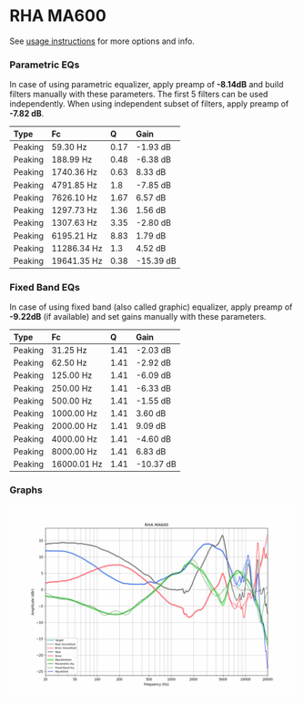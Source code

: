 # RHA MA600
See [usage instructions](https://github.com/jaakkopasanen/AutoEq#usage) for more options and info.

### Parametric EQs
In case of using parametric equalizer, apply preamp of **-8.14dB** and build filters manually
with these parameters. The first 5 filters can be used independently.
When using independent subset of filters, apply preamp of **-7.82 dB**.

| Type    | Fc          |    Q | Gain      |
|:--------|:------------|:-----|:----------|
| Peaking | 59.30 Hz    | 0.17 | -1.93 dB  |
| Peaking | 188.99 Hz   | 0.48 | -6.38 dB  |
| Peaking | 1740.36 Hz  | 0.63 | 8.33 dB   |
| Peaking | 4791.85 Hz  | 1.8  | -7.85 dB  |
| Peaking | 7626.10 Hz  | 1.67 | 6.57 dB   |
| Peaking | 1297.73 Hz  | 1.36 | 1.56 dB   |
| Peaking | 1307.63 Hz  | 3.35 | -2.80 dB  |
| Peaking | 6195.21 Hz  | 8.83 | 1.79 dB   |
| Peaking | 11286.34 Hz | 1.3  | 4.52 dB   |
| Peaking | 19641.35 Hz | 0.38 | -15.39 dB |

### Fixed Band EQs
In case of using fixed band (also called graphic) equalizer, apply preamp of **-9.22dB**
(if available) and set gains manually with these parameters.

| Type    | Fc          |    Q | Gain      |
|:--------|:------------|:-----|:----------|
| Peaking | 31.25 Hz    | 1.41 | -2.03 dB  |
| Peaking | 62.50 Hz    | 1.41 | -2.92 dB  |
| Peaking | 125.00 Hz   | 1.41 | -6.09 dB  |
| Peaking | 250.00 Hz   | 1.41 | -6.33 dB  |
| Peaking | 500.00 Hz   | 1.41 | -1.55 dB  |
| Peaking | 1000.00 Hz  | 1.41 | 3.60 dB   |
| Peaking | 2000.00 Hz  | 1.41 | 9.09 dB   |
| Peaking | 4000.00 Hz  | 1.41 | -4.60 dB  |
| Peaking | 8000.00 Hz  | 1.41 | 6.83 dB   |
| Peaking | 16000.01 Hz | 1.41 | -10.37 dB |

### Graphs
![](./RHA%20MA600.png)